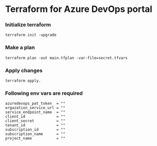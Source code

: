 # Terraform for Azure DevOps portal

### Initialize terraform

```
terraform init -upgrade
```

### Make a plan

```
terraform plan -out main.tfplan -var-file=secret.tfvars
```

### Apply changes

```
terraform apply.
```

### Following env vars are required
```
azuredevops_pat_token  = ""
orgazation_service_url = ""
service_endpoint_name  = ""
client_id              = ""
client_secret          = ""
tenant_id              = ""
subscription_id        = ""
subscription_name      = ""
project_name           = ""

```

